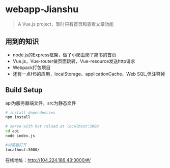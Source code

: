 # webapp-Jianshu

> A Vue.js project，暂时只有首页和查看文章功能

## 用到的知识
- node.js的Express框架，做了小爬虫爬了简书的首页
- Vue.js，Vue-router做页面跳转，Vue-resource发送http请求
- Webpack打包项目
- 还有一点H5的应用，localStorage、applicationCache、Web SQL,但注释掉

## Build Setup
api为服务器端文件，src为静态文件
``` bash
# install dependencies
npm install

# serve with hot reload at localhost:3000
cd api
node index.js

#浏览器打开
localhost:3000/
```

在线地址：http://104.224.186.43:3000/#/
